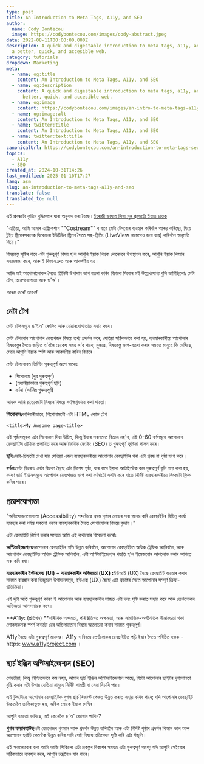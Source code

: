 ```yaml
---
type: post
title: An Introduction to Meta Tags, A11y, and SEO
author:
  name: Cody Bontecou
  image: https://codybontecou.com/images/cody-abstract.jpeg
date: 2022-08-11T00:00:00.000Z
description: A quick and digestable introduction to meta tags, a11y, and SEO for
  a better, quick, and accesible web.
category: tutorials
dropdown: Marketing
meta:
  - name: og:title
    content: An Introduction to Meta Tags, A11y, and SEO
  - name: og:description
    content: A quick and digestable introduction to meta tags, a11y, and SEO for a
      better, quick, and accesible web.
  - name: og:image
    content: https://codybontecou.com/images/an-intro-to-meta-tags-a11y-seo-meta.png
  - name: og:image:alt
    content: An Introduction to Meta Tags, A11y, and SEO
  - name: twitter:title
    content: An Introduction to Meta Tags, A11y, and SEO
  - name: twitter:text:title
    content: An Introduction to Meta Tags, A11y, and SEO
canonicalUrl: https://codybontecou.com/an-introduction-to-meta-tags-seo-and-a11y.html
topics:
  - A11y
  - SEO
created_at: 2024-10-31T14:26
last_modified: 2025-01-10T17:27
lang: asm
slug: an-introduction-to-meta-tags-a11y-and-seo
translate: false
translated_to: null
---
```

এই প্ৰবন্ধটো কৃত্ৰিম বুদ্ধিমত্তাৰ দ্বাৰা অনুবাদ কৰা হৈছে।[ইংৰাজী ভাষাত লিখা মূল প্ৰবন্ধটো ইয়াত চাওক](/an-introduction-to-meta-tags-a11y-and-seo)

"এতিয়া, আমি আমাৰ এপ্লিকেশ্যন ""Costream"" ৰ বাবে মেটা টেগবোৰ ব্যৱহাৰ কৰিবলৈ আৰম্ভ কৰিছো, যিয়ে টুইচ ষ্ট্ৰিমাৰসকলক যিকোনো ইউটিউব ষ্ট্ৰিমৰ সৈতে সহ-ষ্ট্ৰিমিং (LiveView নামেৰেও জনা যায়) কৰিবলৈ অনুমতি দিয়ে।"

বিষয়বস্তু সৃষ্টিৰ বাবে এটা গুৰুত্বপূৰ্ণ বিষয় হ'ল আপুনি ইয়াক বিশ্বক কেনেদৰে উপস্থাপন কৰে, আপুনি ইয়াক কিমান সহজলভ্য কৰে, আৰু ই কিমান দ্ৰুত আৰু আকৰ্ষণীয় হয়।

আজি মই আপোনালোকৰ সৈতে তিনিটা উপাদান ভাগ বতৰা কৰিব বিচাৰো যিবোৰ মই উল্লেখযোগ্য বুলি ভাবিছিলোঃ মেটা টেগ, প্ৰৱেশযোগ্যতা আৰু ছ'অ'।

*আৰম্ভ কৰোঁ আহক!*

## মেটা টেগ

মেটা টেগসমূহে ছ'ইঅ' ৰেংকিং আৰু শ্বেয়াৰযোগ্যতাত সহায় কৰে।

মেটা টেগবোৰ আপোনাৰ ৱেবপেজৰ বিষয়ে তথ্য প্ৰদৰ্শন কৰে; যেতিয়া সঠিকভাৱে কৰা হয়, ব্যৱহাৰকাৰীয়ে আপোনাৰ বিষয়বস্তুৰ সৈতে জড়িত হ'বলৈ ছেকেণ্ড সময় ল'ব পাৰে; মূলতঃ, বিষয়বস্তু ভাগ-বতৰা কৰাৰ সময়ত মানুহে কি দেখিছে, সেয়ে আপুনি ইয়াক স্পষ্ট আৰু আকৰ্ষণীয় কৰিব বিচাৰে।

মেটা টেগবোৰত তিনিটা গুৰুত্বপূৰ্ণ অংশ থাকেঃ

- শিৰোনাম (খুব গুৰুত্বপূৰ্ণ)
- (মধ্যমীয়াভাৱে গুৰুত্বপূৰ্ণ ছবি)
- বৰ্ণনা (সৰ্বনিম্ন গুৰুত্বপূৰ্ণ)

আহক আমি প্ৰত্যেকটো বিষয়ৰ বিষয়ে সংক্ষিপ্তভাৱে কথা পাতো।

**শিৰোনামঃ**কাৰিকৰীভাৱে, শিৰোনামটো এটা HTML কোড টেগ

`<title>My Awsome page<title>`

এই পৃষ্ঠাসমূহক এটা শিৰোনাম দিয়া উচিত, কিন্তু ইয়াৰ সৰলতাত বিভ্ৰান্ত নহ'ব, এই 0-60 বৰ্ণসমূহে আপোনাৰ ৱেবছাইটৰ ট্ৰেফিক প্ৰভাৱিত কৰে আৰু জৈৱিক ৰেংকিং (SEO) ত গুৰুত্বপূৰ্ণ ভূমিকা পালন কৰে।

**ছবিঃ**মেটা-চিহ্নটো দেখা যায় যেতিয়া এজন ব্যৱহাৰকাৰীয়ে আপোনাৰ ৱেবছাইটৰ পৰা এটা প্ৰবন্ধ বা পৃষ্ঠা ভাগ কৰে।

**বৰ্ণনাঃ**মেটা বিৱৰণঃ মেটা বিৱৰণ হৈছে এটা বিশেষ পৃষ্ঠা, যাৰ বাবে ইয়াক আটাইতকৈ কম গুৰুত্বপূৰ্ণ বুলি গণ্য কৰা হয়, কাৰণ ছাৰ্চ ইঞ্জিনসমূহে আপোনাৰ ৱেবপেজত ভাগ কৰা বৰ্ণনাটো সলনি কৰে যাতে নিৰ্দিষ্ট ব্যৱহাৰকাৰীয়ে লিংকটো ক্লিক কৰিব পাৰে।

## প্ৰৱেশযোগ্যতা

"অভিযোজনযোগ্যতা (Accessibility) শব্দটোৱে প্ৰথম পৃষ্ঠাৰ লোডৰ পৰা আৰম্ভ কৰি ৱেবছাইটৰ বিভিন্ন কাৰ্য্য ব্যৱহাৰ কৰা পৰ্যন্ত সকলো ধৰণৰ ব্যৱহাৰকাৰীৰ সৈতে যোগাযোগৰ বিষয়ে বুজায়।"

এটা ৱেবছাইট নিৰ্মাণ কৰাৰ সময়ত আমি এই কথাবোৰ বিবেচনা কৰোঁঃ

**অপ্টিমাইজেশ্যনঃ**আপোনাৰ ৱেবছাইটৰ গতি উন্নত কৰিবলৈ, আপোনাৰ ৱেবছাইটত অধিক ট্ৰেফিক আনিবলৈ, আৰু আপোনাৰ ৱেবছাইটত অধিক ট্ৰেফিক আনিবলৈ, এটা অপ্টিমাইজেশ্যন পদ্ধতি হ'ল ইমেজবোৰ আপলোড কৰাৰ আগতে সৰু কৰি ৰখা।

**ব্যৱহাৰকাৰীৰ ইণ্টাৰফেচ (UI) + ব্যৱহাৰকাৰীৰ অভিজ্ঞতা (UX) :**&#x987;উআই (UX) হৈছে ৱেবছাইট ব্যৱহাৰ কৰাৰ সময়ত ব্যৱহাৰ কৰা ভিজুৱেল উপাদানসমূহ, ইউএক্স (UX) হৈছে এটা প্ৰডাক্টৰ সৈতে আপোনাৰ সম্পূৰ্ণ ক্ৰিয়া-প্ৰতিক্ৰিয়া।

এই দুটা অতি গুৰুত্বপূৰ্ণ কাৰণ ই আপোনাৰ আৰু ব্যৱহাৰকাৰীৰ মাজত এটা দলং সৃষ্টি কৰাত সহায় কৰে আৰু তেওঁলোকৰ অভিজ্ঞতা আনন্দদায়ক কৰে।

**A11y: (প্ৰতিখন) **&#x9B6;াৰীৰিক অক্ষমতা, পৰিস্থিতিগত অক্ষমতা, আৰু সামাজিক-অৰ্থনৈতিক সীমাবদ্ধতা থকা লোকসকলক স্পৰ্শ কৰাটো ৱেব অভিগম্যতাৰ বিষয়ে আলোচনা কৰাৰ সময়ত গুৰুত্বপূৰ্ণ।

A11y হৈছে এটা গুৰুত্বপূৰ্ণ মানদণ্ড। A11y ৰ বিষয়ে তেওঁলোকৰ ৱেবছাইটত পঢ়ি ইয়াৰ সৈতে পৰিচিত হওক - https: www.a11yproject.com ।

## ছাৰ্চ ইঞ্জিন অপ্টিমাইজেশ্যন (SEO)

শেহতীয়া, কিন্তু নিশ্চিতভাৱে কম নহয়, আমাৰ ছাৰ্চ ইঞ্জিন অপ্টিমাইজেশ্যন আছে, যিটো আপোনাৰ ছাইটৰ দৃশ্যমানতা বৃদ্ধি কৰাৰ এটা উপায় যেতিয়া মানুহে নিৰ্দিষ্ট সামগ্ৰী বা সেৱা বিচাৰি পায়।

এই টুলটোৱে আপোনাৰ ৱেবছাইটক গুগল ছাৰ্চ ৰিজাল্ট পেজত উন্নত কৰাত সহায় কৰিব পাৰে; যদি আপোনাৰ ৱেবছাইট উচ্চতালৈ তালিকাভুক্ত হয়, অধিক লোকে ইয়াক দেখিব।

আপুনি হয়তো ভাবিছে, মই কেনেকৈ ছ'অ' জোখাব পাৰিম?

**গুগল ফায়াৰহাউছ**এটা ৱেবপেজৰ গুণমান আৰু প্ৰদৰ্শন উন্নত কৰিবলৈ আৰু এটা নিৰ্দিষ্ট পৃষ্ঠাৰ প্ৰদৰ্শন কিমান ভাল আৰু আপোনাৰ ছাইট কেনেকৈ উন্নত কৰিব পাৰি সেই বিষয়ে প্ৰতিবেদন সৃষ্টি কৰি এটা সঁজুলি।

এই সকলোবোৰ কথা আমি আজি শিকিলো এটা প্ৰকল্পৰ বিকাশৰ সময়ত এটা গুৰুত্বপূৰ্ণ অংশ; যদি আপুনি সেইবোৰ সঠিকভাৱে ব্যৱহাৰ কৰে, আপুনি চন্দ্ৰলৈও যাব পাৰে।
